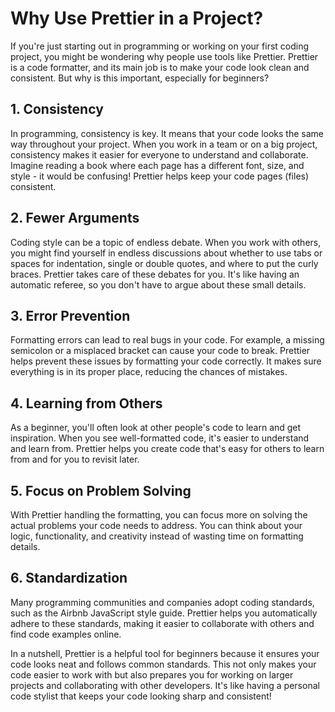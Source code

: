 # Why Use Prettier in a Project?

If you're just starting out in programming or working on your first coding project, you might be wondering why people use tools like Prettier. Prettier is a code formatter, and its main job is to make your code look clean and consistent. But why is this important, especially for beginners?

## 1. Consistency

In programming, consistency is key. It means that your code looks the same way throughout your project. When you work in a team or on a big project, consistency makes it easier for everyone to understand and collaborate. Imagine reading a book where each page has a different font, size, and style - it would be confusing! Prettier helps keep your code pages (files) consistent.

## 2. Fewer Arguments

Coding style can be a topic of endless debate. When you work with others, you might find yourself in endless discussions about whether to use tabs or spaces for indentation, single or double quotes, and where to put the curly braces. Prettier takes care of these debates for you. It's like having an automatic referee, so you don't have to argue about these small details.

## 3. Error Prevention

Formatting errors can lead to real bugs in your code. For example, a missing semicolon or a misplaced bracket can cause your code to break. Prettier helps prevent these issues by formatting your code correctly. It makes sure everything is in its proper place, reducing the chances of mistakes.

## 4. Learning from Others

As a beginner, you'll often look at other people's code to learn and get inspiration. When you see well-formatted code, it's easier to understand and learn from. Prettier helps you create code that's easy for others to learn from and for you to revisit later.

## 5. Focus on Problem Solving

With Prettier handling the formatting, you can focus more on solving the actual problems your code needs to address. You can think about your logic, functionality, and creativity instead of wasting time on formatting details.

## 6. Standardization

Many programming communities and companies adopt coding standards, such as the Airbnb JavaScript style guide. Prettier helps you automatically adhere to these standards, making it easier to collaborate with others and find code examples online.

In a nutshell, Prettier is a helpful tool for beginners because it ensures your code looks neat and follows common standards. This not only makes your code easier to work with but also prepares you for working on larger projects and collaborating with other developers. It's like having a personal code stylist that keeps your code looking sharp and consistent!

